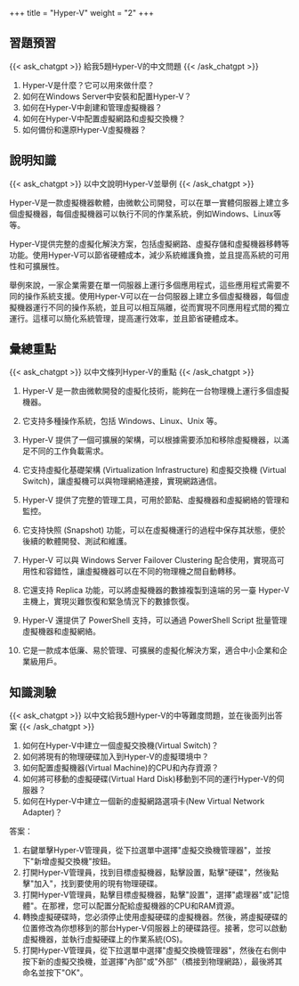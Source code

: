 +++
title = "Hyper-V"
weight = "2"
+++
## 習題預習
{{< ask_chatgpt >}}
給我5題Hyper-V的中文問題
{{< /ask_chatgpt >}}



1. Hyper-V是什麼？它可以用來做什麼？
2. 如何在Windows Server中安裝和配置Hyper-V？
3. 如何在Hyper-V中創建和管理虛擬機器？
4. 如何在Hyper-V中配置虛擬網路和虛擬交換機？
5. 如何備份和還原Hyper-V虛擬機器？   

## 說明知識
{{< ask_chatgpt >}}
以中文說明Hyper-V並舉例
{{< /ask_chatgpt >}}



Hyper-V是一款虛擬機器軟體，由微軟公司開發，可以在單一實體伺服器上建立多個虛擬機器，每個虛擬機器可以執行不同的作業系統，例如Windows、Linux等等。

Hyper-V提供完整的虛擬化解決方案，包括虛擬網路、虛擬存儲和虛擬機器移轉等功能。使用Hyper-V可以節省硬體成本，減少系統維護負擔，並且提高系統的可用性和可擴展性。

舉例來說，一家企業需要在單一伺服器上運行多個應用程式，這些應用程式需要不同的操作系統支援。使用Hyper-V可以在一台伺服器上建立多個虛擬機器，每個虛擬機器運行不同的操作系統，並且可以相互隔離，從而實現不同應用程式間的獨立運行。這樣可以簡化系統管理，提高運行效率，並且節省硬體成本。   

## 彙總重點
{{< ask_chatgpt >}}
以中文條列Hyper-V的重點
{{< /ask_chatgpt >}}



1. Hyper-V 是一款由微軟開發的虛擬化技術，能夠在一台物理機上運行多個虛擬機器。

2. 它支持多種操作系統，包括 Windows、Linux、Unix 等。

3. Hyper-V 提供了一個可擴展的架構，可以根據需要添加和移除虛擬機器，以滿足不同的工作負載需求。

4. 它支持虛擬化基礎架構 (Virtualization Infrastructure) 和虛擬交換機 (Virtual Switch)，讓虛擬機可以與物理網絡連接，實現網路通信。

5. Hyper-V 提供了完整的管理工具，可用於節點、虛擬機器和虛擬網絡的管理和監控。

6. 它支持快照 (Snapshot) 功能，可以在虛擬機運行的過程中保存其狀態，便於後續的軟體開發、測試和維護。

7. Hyper-V 可以與 Windows Server Failover Clustering 配合使用，實現高可用性和容錯性，讓虛擬機器可以在不同的物理機之間自動轉移。

8. 它還支持 Replica 功能，可以將虛擬機器的數據複製到遠端的另一臺 Hyper-V 主機上，實現災難恢復和緊急情況下的數據恢復。

9. Hyper-V 還提供了 PowerShell 支持，可以通過 PowerShell Script 批量管理虛擬機器和虛擬網絡。

10. 它是一款成本低廉、易於管理、可擴展的虛擬化解決方案，適合中小企業和企業級用戶。   

## 知識測驗
{{< ask_chatgpt >}}
以中文給我5題Hyper-V的中等難度問題，並在後面列出答案
{{< /ask_chatgpt >}}



1. 如何在Hyper-V中建立一個虛擬交換機(Virtual Switch)？ 
2. 如何將現有的物理硬碟加入到Hyper-V的虛擬環境中？ 
3. 如何配置虛擬機器(Virtual Machine)的CPU和內存資源？ 
4. 如何將可移動的虛擬硬碟(Virtual Hard Disk)移動到不同的運行Hyper-V的伺服器？ 
5. 如何在Hyper-V中建立一個新的虛擬網路選項卡(New Virtual Network Adapter)？ 

答案：
1. 右鍵單擊Hyper-V管理員，從下拉選單中選擇"虛擬交換機管理器"，並按下"新增虛擬交換機"按鈕。
2. 打開Hyper-V管理員，找到目標虛擬機器，點擊設置，點擊"硬碟"，然後點擊"加入"，找到要使用的現有物理硬碟。
3. 打開Hyper-V管理員，點擊目標虛擬機器，點擊"設置"，選擇"處理器"或"記憶體"。在那裡，您可以配置分配給虛擬機器的CPU和RAM資源。
4. 轉換虛擬硬碟時，您必須停止使用虛擬硬碟的虛擬機器。然後，將虛擬硬碟的位置修改為你想移到的那台Hyper-V伺服器上的硬碟路徑。接著，您可以啟動虛擬機器，並執行虛擬硬碟上的作業系統(OS)。
5. 打開Hyper-V管理員，從下拉選單中選擇"虛擬交換機管理器"，然後在右側中按下新的虛擬交換機，並選擇"內部"或"外部"（橋接到物理網路），最後將其命名並按下"OK"。   

